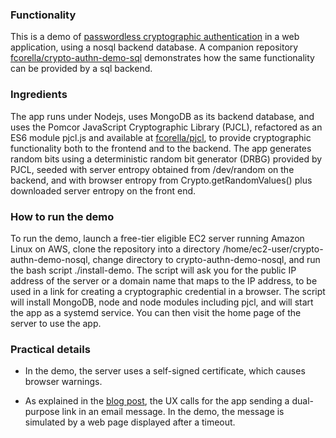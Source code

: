 ### Functionality

This is a demo of [passwordless cryptographic
authentication](https://pomcor.com/2022/07/18/passwordless-authentication-for-the-consumer-space/)
in a web application, using a nosql backend database.  A companion
repository
[fcorella/crypto-authn-demo-sql](https://github.com/fcorella/crypto-authn-demo-sql.git)
demonstrates how the same functionality can be provided by a sql
backend.

### Ingredients

The app runs under Nodejs, uses MongoDB as its backend database, and
uses the Pomcor JavaScript Cryptographic Library (PJCL), refactored as
an ES6 module pjcl.js and available at
[fcorella/pjcl](https://github.com/fcorella/pjcl.git), to
provide cryptographic functionality both to the frontend and to the
backend.  The app generates random bits using a deterministic random
bit generator (DRBG) provided by PJCL, seeded with server entropy
obtained from /dev/random on the backend, and with browser entropy
from Crypto.getRandomValues() plus downloaded server entropy on the
front end.

### How to run the demo

To run the demo, launch a free-tier eligible EC2 server running
Amazon Linux on AWS, clone the repository into a directory
/home/ec2-user/crypto-authn-demo-nosql, change directory to
crypto-authn-demo-nosql, and run the bash script ./install-demo.
The script will ask you for the public IP address of the server or a
domain name that maps to the IP address, to be used in a link for
creating a cryptographic credential in a browser.  The script will
install MongoDB, node and node modules including pjcl, and will start
the app as a systemd service.  You can then visit the home page of the
server to use the app.

### Practical details

- In the demo, the server uses a self-signed certificate, which causes browser warnings.

- As explained in the [blog
post](https://pomcor.com/2022/07/19/passwordless-authentication-for-the-consumer-space/),
the UX calls for the app sending a dual-purpose link in an email
message.  In the demo, the message is simulated by a web page
displayed after a timeout.
